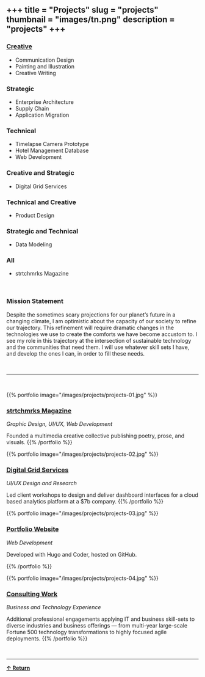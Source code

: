 +++
title = "Projects"
slug = "projects"
thumbnail = "images/tn.png"
description = "projects"
+++
---------------------------

<div id="venndiagram"> 
  <article class="venn xmas">
    <div class="circle one" tabindex="0" role="region" aria-labelledby="C1">
      <span></span>
      <span></span>
      <h3 id="C1"><a href="#creative">Creative</a></h3>
      <ul>
        <li>Communication Design</li>
        <li>Painting and Illustration</li>
        <li>Creative Writing</li>
      </ul>
    </div>
    <div class="circle two" tabindex="0" role="region" aria-labelledby="C2">
      <span></span>
      <span></span>
      <h3 id="C2">Strategic</h3>
      <ul>
        <li>Enterprise Architecture</li>
        <li>Supply Chain</li>
        <li>Application Migration</li>
      </ul>
    </div>
    <div class="circle three" tabindex="0" role="region" aria-labelledby="C3">
      <span></span>
      <span></span>
      <h3 id="C3">Technical</h3>
      <ul>
        <li>Timelapse Camera Prototype</li>
        <li>Hotel Management Database</li>
        <li>Web Development</li>
    </div>
    <div class="shape onetwo">
      <span></span>
      <span></span>
      <h3>Creative and Strategic</h3>
      <ul>
        <li>Digital Grid Services</li>
      </ul>
    </div>
    <div class="shape onethree">
      <span></span>
      <span></span>
      <h3>Technical and Creative</h3>
      <ul>
        <li>Product Design</li>
      </ul>
    </div>
    <div class="shape twothree">
      <span></span>
      <span></span>
      <h3>Strategic and Technical</h3>
      <ul>
        <li>Data Modeling</li>
      </ul>
    </div>
    <div class="shape onetwothree">
      <span></span>
      <span></span>
      <h3>All</h3>
      <ul>
        <li>strtchmrks Magazine</li>
      </ul>
    </div>
  </article>
</div>

<br>

### Mission Statement
Despite the sometimes scary projections for our planet’s future in a changing climate, I am optimistic about the capacity of our society to refine our trajectory. This refinement will require dramatic changes in the technologies we use to create the comforts we have become accustom to. I see my role in this trajectory at the intersection of sustainable technology and the communities that need them. I will use whatever skill sets I have, and develop the ones I can, in order to fill these needs.

<br>

---
<br>

{{% portfolio image="/images/projects/projects-01.jpg" %}}
### [strtchmrks Magazine](/portfolio/strtchmrks)
_Graphic Design, UI/UX, Web Development_

Founded a multimedia creative collective publishing poetry, prose, and visuals.
{{% /portfolio %}}

{{% portfolio image="/images/projects/projects-02.jpg" %}}
### [Digital Grid Services](/portfolio/dgs)
_UI/UX Design and Research_

Led client workshops to design and deliver dashboard interfaces for a cloud based analytics platform at a $7b company.
{{% /portfolio %}}

{{% portfolio image="/images/projects/projects-03.jpg" %}}

### [Portfolio Website](https://github.com/lianeyue/lianeyue.github.io)
_Web Development_

Developed with Hugo and Coder, hosted on GitHub.

{{% /portfolio %}}

{{% portfolio image="/images/projects/projects-04.jpg" %}}

### [Consulting Work](/portfolio/engagements)
_Business and Technology Experience_

Additional professional engagements applying IT and business skill-sets to diverse industries and business offerings — from  multi-year large-scale Fortune 500 technology transformations to highly focused agile deployments.
{{% /portfolio %}}

<br>

-----
[__↑ Return__](projects/#venndiagram)
